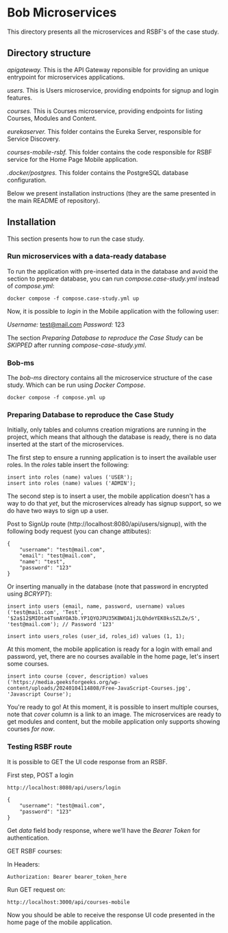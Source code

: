 # Bob Microservices

This directory presents all the microservices and RSBF's of the case study.

## Directory structure

*apigateway.* This is the API Gateway reponsible for providing an unique entrypoint for microservices applications.

*users.* This is Users microservice, providing endpoints for signup and login features.

*courses.* This is Courses microservice, providing endpoints for listing Courses, Modules and Content.

*eurekaserver.* This folder contains the Eureka Server, responsible for Service Discovery.

*courses-mobile-rsbf.* This folder contains the code responsible for RSBF service for the Home Page Mobile application.

*.docker/postgres.* This folder contains the PostgreSQL database configuration.

Below we present installation instructions (they are the same presented in the main README of repository).

## Installation

This section presents how to run the case study.

### Run microservices with a data-ready database

To run the application with pre-inserted data in the database and avoid the section to prepare database, you can run *compose.case-study.yml* instead of *compose.yml*:

    docker compose -f compose.case-study.yml up

Now, it is possible to *login* in the Mobile application with the following user:

*Username:* test@mail.com
*Password:* 123

The section *Preparing Database to reproduce the Case Study* can be *SKIPPED* after running *compose-case-study.yml*.

### Bob-ms

The *bob-ms* directory contains all the microservice structure of the case study. Which can be run using *Docker Compose*.

    docker compose -f compose.yml up

### Preparing Database to reproduce the Case Study

Initially, only tables and columns creation migrations are running in the project, which means that although the database is ready, there is no data inserted at the start of the microservices.

The first step to ensure a running application is to insert the available user roles. In the *roles* table insert the following:

    insert into roles (name) values ('USER');
    insert into roles (name) values ('ADMIN');

The second step is to insert a user, the mobile application doesn't has a way to do that *yet*, but the microservices already has signup support, so we do have two ways to sign up a user.

Post to SignUp route (http://localhost:8080/api/users/signup), with the following body request (you can change attibutes):

    {
    	"username": "test@mail.com",
    	"email": "test@mail.com",
    	"name": "test",
    	"password": "123"
    }

Or inserting manually in the database (note that password in encrypted using *BCRYPT*):

    insert into users (email, name, password, username) values ('test@mail.com', 'Test', '$2a$12$MIOta4TsmAYOA3b.YP1QYOJPU35KBWOA1jJLQhdeYEK0ksSZLZe/S', 'test@mail.com'); // Password '123'

    insert into users_roles (user_id, roles_id) values (1, 1);

At this moment, the mobile application is ready for a login with email and password, yet, there are no courses available in the home page, let's insert some courses.

    insert into course (cover, description) values ('https://media.geeksforgeeks.org/wp-content/uploads/20240104114808/Free-JavaScript-Courses.jpg', 'Javascript Course');

You're ready to go! At this moment, it is possible to insert multiple courses, note that *cover* column is a link to an image. The microservices are ready to get modules and content, but the mobile application only supports showing courses *for now*.

### Testing RSBF route

It is possible to GET the UI code response from an RSBF.

First step, POST a login

    http://localhost:8080/api/users/login

    {
	    "username": "test@mail.com",
	    "password": "123"
    }

Get *data* field body response, where we'll have the *Bearer Token* for authentication.

GET RSBF courses:

In Headers:
    
    Authorization: Bearer bearer_token_here

Run GET request on:

    http://localhost:3000/api/courses-mobile

Now you should be able to receive the response UI code presented in the home page of the mobile application.
